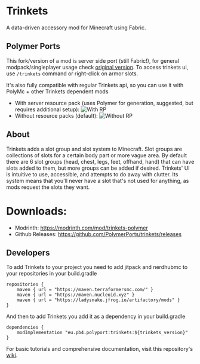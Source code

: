 

# Trinkets
A data-driven accessory mod for Minecraft using Fabric.

## Polymer Ports
This fork/version of a mod is server side port (still Fabric!), for general modpack/singleplayer usage check [original version](https://github.com/emilyploszaj/trinkets).
To access trinkets ui, use `/trinkets` command or right-click on armor slots.

It's also fully compatible with regular Trinkets api, so you can use it with PolyMc + other Trinkets dependent mods

- With server resource pack (uses Polymer for generation, suggested, but requires additional setup): 
![With RP](https://imgur.com/xdK3Pe7.png)
- Without resource packs (default):
![Without RP](https://imgur.com/8LqfCft.png)

## About
Trinkets adds a slot group and slot system to Minecraft. Slot groups are collections of slots for a certain body part or more vague area. By default there are 6 slot groups (head, chest, legs, feet, offhand, hand) that can have slots added to them, but more groups can be added if desired. Trinkets' UI is intuitive to use, accessible, and attempts to do away with clutter. Its system means that you'll never have a slot that's not used for anything, as mods request the slots they want.

# Downloads:
- Modrinth: https://modrinth.com/mod/trinkets-polymer
- Github Releases: https://github.com/PolymerPorts/trinkets/releases

## Developers
To add Trinkets to your project you need to add jitpack and nerdhubmc to your repositories in your build.gradle
```
repositories {
	maven { url = "https://maven.terraformersmc.com/" }
	maven { url = "https://maven.nucleoid.xyz" }
	maven { url = "https://ladysnake.jfrog.io/artifactory/mods" }
}
```
And then to add Trinkets you add it as a dependency in your build.gradle
```
dependencies {
	modImplementation "eu.pb4.polyport:trinkets:${trinkets_version}"
}
```

For basic tutorials and comprehensive documentation, visit this repository's [wiki](https://github.com/emilyploszaj/trinkets/wiki/Home).

